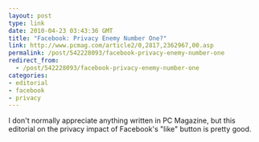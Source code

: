 ```yaml
---
layout: post
type: link
date: 2010-04-23 03:43:36 GMT
title: "Facebook: Privacy Enemy Number One?"
link: http://www.pcmag.com/article2/0,2817,2362967,00.asp
permalink: /post/542228093/facebook-privacy-enemy-number-one
redirect_from: 
  - /post/542228093/facebook-privacy-enemy-number-one
categories:
- editorial
- facebook
- privacy
---
```

I don't normally appreciate anything written in PC Magazine, but this editorial on the privacy impact of Facebook's "like" button is pretty good.